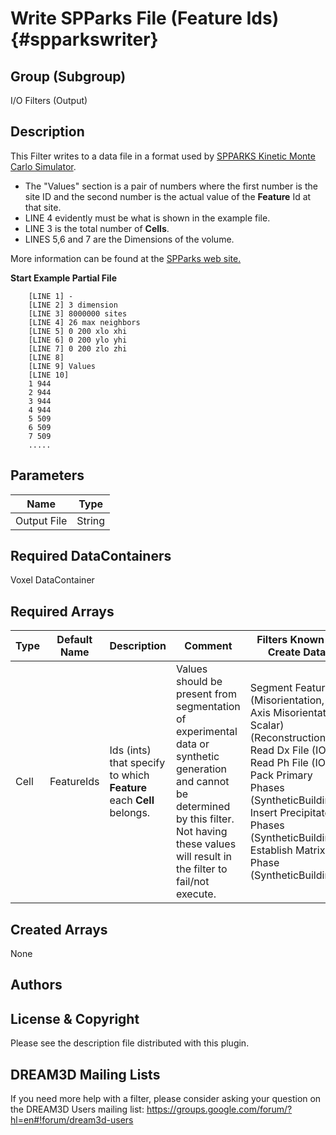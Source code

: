 Write SPParks File (Feature Ids) {#spparkswriter}
============

## Group (Subgroup) ##

I/O Filters (Output)


## Description ##

This Filter writes to a data file in a format used by [SPPARKS Kinetic Monte Carlo Simulator](http://spparks.sandia.gov/).

+ The "Values" section is a pair of numbers where the first number is the site ID and the second
 number is the actual value of the **Feature** Id at that site.
+ LINE 4 evidently must be what is shown in the example file.
+ LINE 3 is the total number of **Cells**.
+ LINES 5,6 and 7 are the Dimensions of the volume. 


 More information can be found at the [SPParks web site.](http://spparks.sandia.gov/doc/read_sites.html "SPParks Web Site")

**Start Example Partial File**
~~~~~~~~~~~~~~~~~~~~~~~~~
    [LINE 1] -
    [LINE 2] 3 dimension
    [LINE 3] 8000000 sites
    [LINE 4] 26 max neighbors
    [LINE 5] 0 200 xlo xhi
    [LINE 6] 0 200 ylo yhi
    [LINE 7] 0 200 zlo zhi
    [LINE 8]
    [LINE 9] Values
    [LINE 10]
    1 944
    2 944
    3 944
    4 944
    5 509
    6 509
    7 509
    .....
~~~~~~~~~~~~~~~~~~~~~~~~~

## Parameters ##

| Name | Type |
|------|------|
| Output File | String |

## Required DataContainers ##

Voxel DataContainer

## Required Arrays ##

| Type | Default Name | Description | Comment | Filters Known to Create Data |
|------|--------------|-------------|---------|-----|
| Cell | FeatureIds | Ids (ints) that specify to which **Feature** each **Cell** belongs. | Values should be present from segmentation of experimental data or synthetic generation and cannot be determined by this filter. Not having these values will result in the filter to fail/not execute. | Segment Features (Misorientation, C-Axis Misorientation, Scalar) (Reconstruction), Read Dx File (IO), Read Ph File (IO), Pack Primary Phases (SyntheticBuilding), Insert Precipitate Phases (SyntheticBuilding), Establish Matrix Phase (SyntheticBuilding) |

## Created Arrays ##

None

## Authors ##






## License & Copyright ##

Please see the description file distributed with this plugin.

## DREAM3D Mailing Lists ##

If you need more help with a filter, please consider asking your question on the DREAM3D Users mailing list:
https://groups.google.com/forum/?hl=en#!forum/dream3d-users


